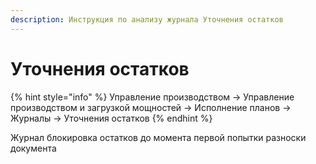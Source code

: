 ```yaml
---
description: Инструкция по анализу журнала Уточнения остатков
---
```


# Уточнения остатков

{% hint style="info" %}
Управление производством → Управление производством и загрузкой мощностей → Исполнение планов → Журналы → Уточнения остатков
{% endhint %}

Журнал блокировка остатков до момента первой попытки разноски документа
